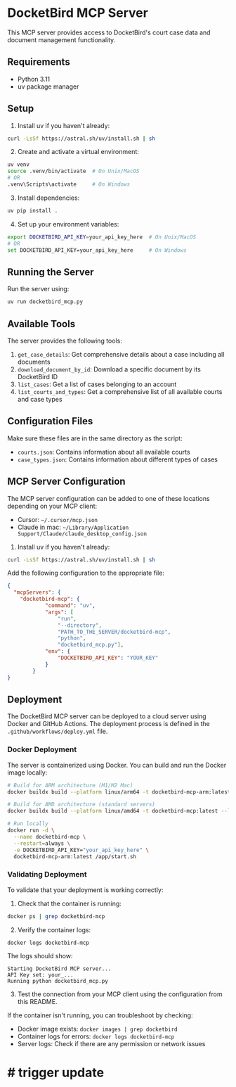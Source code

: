 # DocketBird MCP Server

This MCP server provides access to DocketBird's court case data and document management functionality.

## Requirements

- Python 3.11
- uv package manager

## Setup

1. Install uv if you haven't already:

```bash
curl -LsSf https://astral.sh/uv/install.sh | sh
```

2. Create and activate a virtual environment:

```bash
uv venv
source .venv/bin/activate  # On Unix/MacOS
# OR
.venv\Scripts\activate     # On Windows
```

3. Install dependencies:

```bash
uv pip install .
```

4. Set up your environment variables:

```bash
export DOCKETBIRD_API_KEY=your_api_key_here  # On Unix/MacOS
# OR
set DOCKETBIRD_API_KEY=your_api_key_here     # On Windows
```

## Running the Server

Run the server using:

```bash
uv run docketbird_mcp.py
```

## Available Tools

The server provides the following tools:

1. `get_case_details`: Get comprehensive details about a case including all documents
2. `download_document_by_id`: Download a specific document by its DocketBird ID
3. `list_cases`: Get a list of cases belonging to an account
4. `list_courts_and_types`: Get a comprehensive list of all available courts and case types

## Configuration Files

Make sure these files are in the same directory as the script:

- `courts.json`: Contains information about all available courts
- `case_types.json`: Contains information about different types of cases

## MCP Server Configuration

The MCP server configuration can be added to one of these locations depending on your MCP client:

- Cursor: `~/.cursor/mcp.json`
- Claude in mac: `~/Library/Application Support/Claude/claude_desktop_config.json`

1. Install uv if you haven't already:

```bash
curl -LsSf https://astral.sh/uv/install.sh | sh
```

Add the following configuration to the appropriate file:

```json
{
  "mcpServers": {
    "docketbird-mcp": {
            "command": "uv",
            "args": [
                "run",
                "--directory",
                "PATH_TO_THE_SERVER/docketbird-mcp",
                "python",
                "docketbird_mcp.py"],
            "env": {
                "DOCKETBIRD_API_KEY": "YOUR_KEY"
            }
        }
}
```

## Deployment

The DocketBird MCP server can be deployed to a cloud server using Docker and GitHub Actions. The deployment process is defined in the `.github/workflows/deploy.yml` file.

### Docker Deployment

The server is containerized using Docker. You can build and run the Docker image locally:

```bash
# Build for ARM architecture (M1/M2 Mac)
docker buildx build --platform linux/arm64 -t docketbird-mcp-arm:latest --load .

# Build for AMD architecture (standard servers)
docker buildx build --platform linux/amd64 -t docketbird-mcp:latest --load .

# Run locally
docker run -d \
  --name docketbird-mcp \
  --restart=always \
  -e DOCKETBIRD_API_KEY="your_api_key_here" \
  docketbird-mcp-arm:latest /app/start.sh
```

### Validating Deployment

To validate that your deployment is working correctly:

1. Check that the container is running:

```bash
docker ps | grep docketbird-mcp
```

2. Verify the container logs:

```bash
docker logs docketbird-mcp
```

The logs should show:

```
Starting DocketBird MCP server...
API Key set: your_...
Running python docketbird_mcp.py
```

3. Test the connection from your MCP client using the configuration from this README.

If the container isn't running, you can troubleshoot by checking:

- Docker image exists: `docker images | grep docketbird`
- Container logs for errors: `docker logs docketbird-mcp`
- Server logs: Check if there are any permission or network issues

# # trigger update
